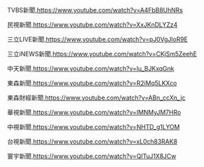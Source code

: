 TVBS新聞,https://www.youtube.com/watch?v=A4FbB8UhNRs

民視新聞,https://www.youtube.com/watch?v=XxJKnDLYZz4

三立LIVE新聞,https://www.youtube.com/watch?v=pJ0VgJloR9E

三立iNEWS新聞,https://www.youtube.com/watch?v=CKjSm5ZeehE

中天新聞,https://www.youtube.com/watch?v=lu_BJKxqGnk

東森新聞,https://www.youtube.com/watch?v=R2iMq5LKXco

東森財經新聞,https://www.youtube.com/watch?v=ABn_ccXn_jc

華視新聞,https://www.youtube.com/watch?v=IMNMyJM7HRo

中視新聞,https://www.youtube.com/watch?v=NHTD_g1LYOM

台視新聞,https://www.youtube.com/watch?v=xL0ch83RAK8

寰宇新聞,https://www.youtube.com/watch?v=QlTuJ1X8JCw
